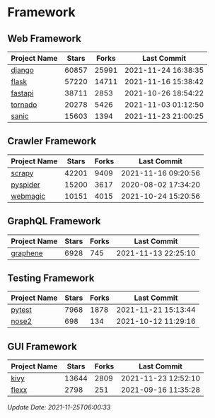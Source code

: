 # Framework

## Web Framework
| Project Name | Stars | Forks | Last Commit |
| ------------ | ----- | ----- | ----------- |
| [django](https://github.com/django/django) | 60857 | 25991 | 2021-11-24 16:38:35 |
| [flask](https://github.com/pallets/flask) | 57220 | 14711 | 2021-11-16 15:38:42 |
| [fastapi](https://github.com/tiangolo/fastapi) | 38711 | 2853 | 2021-10-26 18:54:22 |
| [tornado](https://github.com/tornadoweb/tornado) | 20278 | 5426 | 2021-11-03 01:12:50 |
| [sanic](https://github.com/sanic-org/sanic) | 15603 | 1394 | 2021-11-23 21:00:25 |

## Crawler Framework
| Project Name | Stars | Forks | Last Commit |
| ------------ | ----- | ----- | ----------- |
| [scrapy](https://github.com/scrapy/scrapy) | 42201 | 9409 | 2021-11-16 09:20:56 |
| [pyspider](https://github.com/binux/pyspider) | 15200 | 3617 | 2020-08-02 17:34:20 |
| [webmagic](https://github.com/code4craft/webmagic) | 10151 | 4015 | 2021-10-24 15:20:56 |

## GraphQL Framework
| Project Name | Stars | Forks | Last Commit |
| ------------ | ----- | ----- | ----------- |
| [graphene](https://github.com/graphql-python/graphene) | 6928 | 745 | 2021-11-13 22:25:10 |

## Testing Framework
| Project Name | Stars | Forks | Last Commit |
| ------------ | ----- | ----- | ----------- |
| [pytest](https://github.com/pytest-dev/pytest) | 7968 | 1878 | 2021-11-21 15:13:44 |
| [nose2](https://github.com/nose-devs/nose2) | 698 | 134 | 2021-10-12 11:29:16 |

## GUI Framework
| Project Name | Stars | Forks | Last Commit |
| ------------ | ----- | ----- | ----------- |
| [kivy](https://github.com/kivy/kivy) | 13644 | 2809 | 2021-11-23 12:52:10 |
| [flexx](https://github.com/flexxui/flexx) | 2798 | 251 | 2021-09-16 11:35:28 |

*Update Date: 2021-11-25T06:00:33*